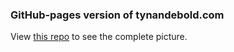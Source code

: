 
### GitHub-pages version of tynandebold.com

View [this repo](https://github.com/tynandebold/tynandebold.com) to see the complete picture.
